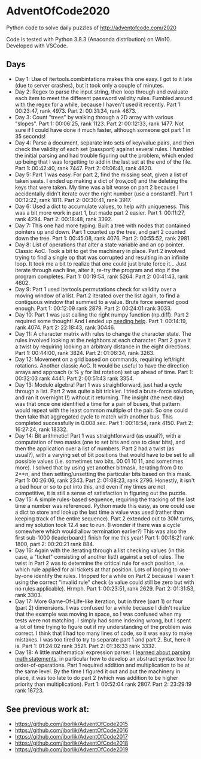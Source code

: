 # AdventOfCode2020

Python code to solve daily puzzles of http://adventofcode.com/2020

Code is tested with Python 3.8.3 (Anaconda distribution) on Win10. Developed with VSCode.

## Days

* Day 1:  Use of itertools.combintations makes this one easy.  I got to it late (due to server crashes), but it took only a couple of minutes.
* Day 2:  Regex to parse the input string, then loop through and evaluate each item to meet the different password validity rules.  Fumbled around with the regex for a while, because I haven't used it recently.  Part 1: 00:23:47, rank 4973.  Part 2: 00:31:34, rank 4673.
* Day 3:  Count "trees" by walking through a 2D array with various "slopes".  Part 1: 00:06:25, rank 1123.  Part 2: 00:12:33, rank 1477.  Not sure if I could have done it much faster, although someone got part 1 in 35 seconds!
* Day 4:  Parse a document, separate into sets of key/value pairs, and then check the validity of each set (passport) against several rules.  I fumbled the initial parsing and had trouble figuring out the problem, which ended up being that I was forgetting to add in the last set at the end of the file.  Part 1: 00:42:40, rank 7447.  Part 2: 01:06:41, rank 4820.
* Day 5:  Part 1 was easy.  For part 2, find the missing seat, given a list of taken seats.  I ended up making a dict of (row,col) and the deleting the keys that were taken.  My time was a bit worse on part 2 because I accidentally didn't iterate over the right number (use a constant!).  Part 1:  00:12:22, rank 1811.  Part 2: 00:30:41, rank 3917.
* Day 6:  Used a dict to accumulate values, to help with uniqueness.  This was a bit more work in part 1, but made part 2 easier.  Part 1: 00:11:27, rank 4294.  Part 2: 00:18:48, rank 3392.
* Day 7:  This one had more typing.  Built a tree with nodes that contained pointers up and down.  Part 1 counted up the tree, and part 2 counted down the tree.  Part 1:  00:45:08, rank 4076.  Part 2: 00:55:52, rank 2981.
* Day 8:  List of operations that alter a state variable and an op pointer.  Classic AoC.  Took a bit to get the machinery in place.  Part 2 involved trying to find a single op that was corrupted and resulting in an infinite loop.  It took me a bit to realize that one could just brute force it... Just iterate through each line, alter it, re-try the program and stop if the program completes.  Part 1: 00:19:54, rank 5264.  Part 2: 00:41:43, rank 4602.
* Day 9:  Part 1 used itertools.permutations check for validity over a moving window of a list.  Part 2 iterated over the list again, to find a contiguous window that summed to a value.  Brute force seemed good enough.  Part 1: 00:12:09 rank 2879.  Part 2: 00:24:01 rank 3033.
* Day 10:  Part 1 was just calling the right numpy function (np.diff).  Part 2 required some thought!  And I ended up [needing help]( https://github.com/neelakantankk/Advent_of_Code_2020/blob/main/Day_10/day_10.py).  Part 1: 00:14:19, rank 4074.  Part 2: 22:18:43, rank 30446.
* Day 11:  A character matrix with rules to change the character state.  The rules involved looking at the neighbors at each character.  Part 2 gave it a twist by requiring looking an arbitrary distance in the eight directions.  Part 1: 00:44:00, rank 3824.  Part 2: 01:06:34, rank 3263.
* Day 12:  Movement on a grid based on commands, requiring left/right rotations.  Another classic AoC.  It would be useful to have the direction arrays and approach (x % y for list rotation) set up ahead of time.  Part 1: 00:32:03 rank 4441.  Part 2: 00:51:43 rank 3354.
* Day 13:  Modulo algebra!  Part 1 was straightforward, just had a cycle through a list.  Part 2 was quite a bit trickier.  I tried a brute-force solution, and ran it overnight (!) without it returning.  The insight (the next day) was that once one identified a time for a pair of buses, that pattern would repeat with the least common multiple of the pair.  So one could then take that aggregated cycle to match with another bus.  This completed successfully in 0.008 sec.  Part 1:  00:18:54, rank 4150.  Part 2: 16:27:24, rank 18332.
* Day 14:  Bit arithmetic!  Part 1 was straightforward (as usual?), with a computation of two masks (one to set bits and one to clear bits), and then the application over a list of numbers.  Part 2 had a twist (as usual?), with a varying set of bit positions that would have to be set to all possible values (i.e. sometimes two bits, 00 01 10 11, and sometimes more).  I solved that by using yet another bitmask, iterating from 0 to 2**n, and then setting/unsetting the particular bits based on this mask.  Part 1:  00:26:06, rank 2343.  Part 2: 01:08:23, rank 2796.  Honestly, it isn't a bad hour or so to put into this, and even if my times are not competitive, it is still a sense of satisfaction in figuring out the puzzle.
* Day 15:  A simple rules-based sequence, requiring the tracking of the last time a number was referenced.  Python made this easy, as one could use a dict to store and lookup the last time a value was used (rather than keeping track of the entire sequence).  Part 2 extended out to 30M turns, and my solution took 12.4 sec to run.  (I wonder if there was a cycle somewhere which would allow termination earlier?) This was also the first sub-1000 (leaderboard!) finish for me this year!  Part 1: 00:18:21 rank 1800, part 2: 00:20:21 rank 884.  
* Day 16:  Again with the iterating through a list checking values (in this case, a "ticket" consisting of another list!) against a set of rules.  The twist in Part 2 was to determine the critical rule for each position, i.e. which rule applied for all tickets at that position.  Lots of looping to one-by-one identify the rules.  I tripped for a while on Part 2 because I wasn't using the correct "invalid rule" check (a value could still be zero but with no rules applicable).  Hrmph.  Part 1: 00:23:51, rank 2629.  Part 2: 01:31:53, rank 3303.
* Day 17:  More Game-Of-Life-like iteration, but in three (part 1) or four (part 2) dimensions.  I was confused for a while because I didn't realize that the example was moving in space, so I was confused when my tests were not matching.  I simply had some indexing wrong, but I spent a lot of time trying to figure out if my understanding of the problem was correct.  I think that I had too many lines of code, so it was easy to make mistakes.  I was too tired to try to separate part 1 and part 2.  But, here it is.  Part 1: 01:24:02 rank 3521.  Part 2: 01:36:33 rank 3332.
* Day 18:  A little mathematical expression parser.  I [learned about parsing math statements](https://github.com/gnebehay/parser), in particular how to develop an abstract syntax tree for order-of-operations.  Part 1 required addition and multiplication to be at the same level.  By the time I figured it out and put the machinery in place, it was too late to do part 2 (which was addition to be higher priority than multiplication).  Part 1:  00:52:04 rank 2807.  Part 2:  23:29:19 rank 16723.
 



## See previous work at:
* https://github.com/jborlik/AdventOfCode2015
* https://github.com/jborlik/AdventOfCode2016
* https://github.com/jborlik/AdventOfCode2017
* https://github.com/jborlik/AdventOfCode2018
* https://github.com/jborlik/AdventOfCode2019
